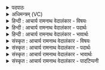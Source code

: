 <details><summary>पदपाठः</summary>

सः꣢। पू꣣र्व्यः꣢। म꣣हो꣡ना꣢म्। वे꣣नः꣢। क्र꣡तु꣢꣯भिः। आ꣣नजे। य꣡स्य꣢꣯। द्वा꣡रा꣢꣯। म꣡नुः꣢꣯। पि꣣ता꣢। दे꣣वे꣡षु꣢। धि꣡यः꣢꣯। आ꣣नजे꣢। ३५५।
</details>

<details><summary>अधिमन्त्रम् (VC)</summary>

- इन्द्रः
- प्रगाथः काण्वः
- अनुष्टुप्
- गान्धारः
- ऐन्द्रं काण्डम्
</details>

<details><summary>हिन्दी : आचार्य रामनाथ वेदालंकार - विषयः</summary>

अगले मन्त्र में इन्द्र परमात्मा की महिमा का वर्णन है।
</details>

<details><summary>हिन्दी : आचार्य रामनाथ वेदालंकार - पदार्थः</summary>

पदार्थान्वयभाषाः -  (महोनाम्) पूजनीयों में भी (पूर्व्यः) पूज्यता में श्रेष्ठ, (वेनः) मेधावी और कमनीय (सः) वह परमैश्वर्यवान् इन्द्र जगदीश्वर (क्रतुभिः) सृष्टिसञ्चालन आदि कर्मों से (आनजे) व्यक्त होता है, अनुमान किया जाता है, (यस्य द्वारा) जिस जगदीश्वर के द्वारा (मनुः) मननशील (पिता) शरीर का पालक जीवात्मा (देवेषु) शरीरवर्ती मन, बुद्धि, प्राण, इन्द्रियों आदि में (धियः) उन-उनकी क्रियाओं को (आनजे) प्राप्त कराता है ॥४॥ इस मन्त्र में नकार का अनुप्रास है, ‘नजे’ की आवृत्ति में यमक है ॥४॥
</details>

<details><summary>हिन्दी : आचार्य रामनाथ वेदालंकार - भावार्थः</summary>

भावार्थभाषाः -  संसार में दिखायी देनेवाली सूर्यचन्द्रोदय, ऋतुचक्रप्रवर्तन आदि क्रियाएँ किसी कर्ता के बिना नहीं हो सकतीं, अतः परमात्मा का अनुमान कराती हैं। देह का स्वामी जीवात्मा भी परमात्मा की ही सहायता से देह में स्थित मन, बुद्धि, प्राण, इन्द्रियों आदि में संकल्प, निश्चय, प्राणन, दर्शन, स्पर्शन आदि क्रियाओं को प्रवृत्त करता है ॥४॥
</details>

<details><summary>संस्कृत : आचार्य रामनाथ वेदालंकार - विषयः</summary>

अथेन्द्रस्य परमात्मनो महिमानमाह।
</details>

<details><summary>संस्कृत : आचार्य रामनाथ वेदालंकार - पदार्थः</summary>

पदार्थान्वयभाषाः -  (महोनाम्) पूजनीयानामपि। मह पूजायाम् इति धातोः असुन् प्रत्यये महसामिति प्राप्ते छान्दसो नुडागमः। (पूर्व्यः) पूर्वः, पूज्यतायां श्रेष्ठः। ‘पादार्घाभ्यां च। अ० ५।४।२५’ इत्यत्र चकारेणानुक्तसमुच्चयं मत्वा पूर्वादिभ्यः शब्देभ्यश्छन्दसि स्वार्थे यत् प्रत्ययं विहितवान् काशिकाकारः। (वेनः) मेधावी कान्तो वा। वेन इति मेधाविनाम, निघं० ३।१५। वेनतिः कान्तिकर्मा, निघं० २।६। (सः) असौ इन्द्रः परमैश्वर्यवान् जगदीश्वरः (क्रतुभिः) स्वकीयैः कर्मभिः दृश्यमानैः सृष्टिसञ्चालनादिभिः (आनजे) व्यज्यते। (यस्य द्वारा) यस्य जगदीश्वरस्य द्वारेण (मनुः) मनसा मननशीलः (पिता) देहस्य पालकः जीवात्मा (देवेषु) देहवर्तिषु प्रकाशकेषु मनोबुद्धिप्राणेन्द्रियादिषु (धियः) तत्तत्क्रियाः। धीः इति कर्मनाम। निघं० २।१। (आनजे) प्रापयति। अञ्जू व्यक्तिम्रक्षणकान्तिगतिषु। द्वितीयपादान्ते ‘आनजे’ इत्यत्र व्यक्त्यर्थात् कर्मणि लिट्। चतुर्थपादान्ते च गत्यर्थात् णिजर्थगर्भात् कर्त्तरि लिट्, यत्र यद्वृत्तयोगाद् ‘यद्वृत्तान्नित्यम्। अ० ८।१।६६’ इति निघाताभावः ॥४॥२ अत्र नकारानुप्रासः, ‘नजे’ इत्यस्यावृत्तौ च यमकम् ॥४॥
</details>

<details><summary>संस्कृत : आचार्य रामनाथ वेदालंकार - भावार्थः</summary>

भावार्थभाषाः -  जगति परिदृश्यमानाः सूर्यचन्द्रोदयऋतुचक्रप्रवर्तनादिक्रियाः कञ्चित् कर्तारं विनाऽनुपपद्यमानाः परमात्मानमनुमापयन्ति। देहस्वामी जीवात्मापि परमात्मन एव साहाय्येन देहस्थेषु मनोबुद्धिप्राणेन्द्रियादिषु संकल्पाध्यवसायप्राणनदर्शनस्पर्शनादिक्रियाः प्रवर्तयति ॥४॥
</details>

<details><summary>संस्कृत : आचार्य रामनाथ वेदालंकार - पादटिप्पनी</summary>

टिप्पणी:   १. ऋ० ८।६३।१, ‘महोनां’ ‘मनुः पिता’ इत्यत्र क्रमेण ‘महानां’ ‘मनुष्पिता’ इति पाठः। २. महोनाम्, घकारस्य हकारापत्तिः छान्दसी। मघोनां मघवतां धनवतां मध्ये वेनः कान्तः, व्यक्तीकरोत्यात्मानम्। धियः यागविषयाः प्रज्ञाः बुद्धिरित्यर्थः, आनजे, अञ्जू व्यक्तिम्रक्षणकान्तिगतिषु इत्येतस्य गत्यर्थस्य अन्तर्णीतण्यर्थस्य चेदं रूपम्, आगमयति उत्पादयतीत्यर्थः—इति वि०। सः इन्द्रः, पूर्व्यः मुख्यः, महोनाम् महीयमानानां पूज्यानाम्। वेनः प्राज्ञः कमनीयो वा, क्रतुभिः कर्मभिः सर्वैः आनजे प्राप्यते। (अज गतौ)। यस्य इन्द्रस्य द्वारा द्वारभूतेन, मनुः प्रजापतिः, पिता पितृसमः, देवेषु इन्द्रियेषु, धियः प्रज्ञानानि, आनजे निक्षिप्तवान् (अज क्षेपणे)। इन्द्रो हि प्राणाः, तदधिष्ठितानि इन्द्रियाणि ज्ञानानि जनयन्ति। अतः इन्द्रस्य स्वभूतानि इन्द्रियाणि इत्युच्यन्ते—इति भ०।
</details>